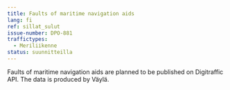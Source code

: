 ```yaml
---
title: Faults of maritime navigation aids
lang: fi
ref: sillat_sulut
issue-number: DPO-881
traffictypes:
  - Meriliikenne
status: suunnitteilla
---
```


Faults of maritime navigation aids are planned to be published on Digitraffic API.
The data is produced by Väylä.